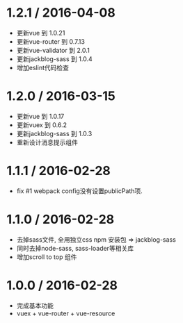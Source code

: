 1.2.1 / 2016-04-08
==================

* 更新vue 到 1.0.21
* 更新vue-router 到 0.7.13
* 更新vue-validator 到 2.0.1
* 更新jackblog-sass 到 1.0.4
* 增加eslint代码检查


1.2.0 / 2016-03-15
==================

* 更新vue 到 1.0.17
* 更新vuex 到 0.6.2
* 更新jackblog-sass 到 1.0.3
* 重新设计消息提示组件

1.1.1 / 2016-02-28
==================

* fix #1 webpack config没有设置publicPath项.

1.1.0 / 2016-02-28
==================

* 去掉sass文件, 全用独立css npm 安装包 =>  jackblog-sass
* 同时去掉node-sass, sass-loader等相关库
* 增加scroll to top 组件


1.0.0 / 2016-02-28
==================

* 完成基本功能
* vuex + vue-router + vue-resource